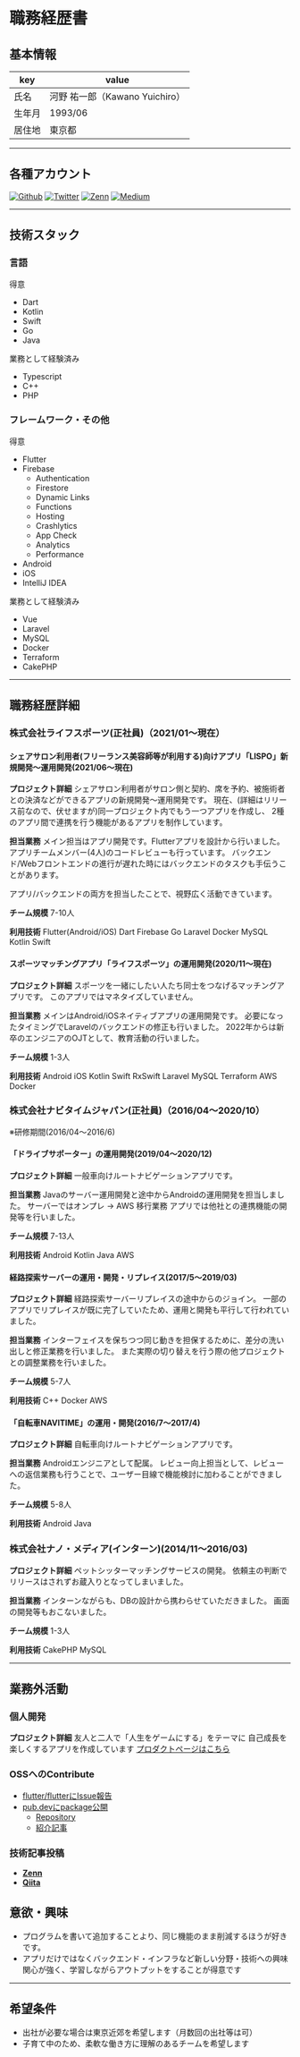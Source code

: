 # 職務経歴書

## 基本情報

|key|value|
|---|---|
|氏名|河野 祐一郎（Kawano Yuichiro）|
|生年月|1993/06|
|居住地|東京都|

-----

## 各種アカウント
<p>
<a href="https://github.com/yu1ro" target="_blank"><img alt="Github" src="https://img.shields.io/badge/yu1ro-%2312100E.svg?&style=flat-square&logo=Github&logoColor=white" /></a>
<a href="https://twitter.com/tresener_yu1ro" target="_blank"><img alt="Twitter" src="https://img.shields.io/badge/@tresener_yu1ro-%231DA1F2.svg?&style=flat-square&logo=twitter&logoColor=white" /></a>
<a href="https://zenn.dev/yu1ro" target="_blank"><img alt="Zenn" src="https://img.shields.io/badge/yu1ro-3EA8FF.svg?&style=flat-square&logo=Zenn&logoColor=white" /></a>
<a href="https://qiita.com/yu1ro" target="_blank"><img alt="Medium" src="https://img.shields.io/badge/yu1ro-55C500.svg?&style=flat-square&logo=qiita&logoColor=white" /></a>
</p>

-----

## 技術スタック

### 言語

得意
- Dart
- Kotlin
- Swift
- Go
- Java

業務として経験済み
- Typescript
- C++
- PHP

### フレームワーク・その他
得意
- Flutter
- Firebase
    - Authentication
    - Firestore
    - Dynamic Links
    - Functions
    - Hosting
    - Crashlytics
    - App Check
    - Analytics
    - Performance
- Android
- iOS
- IntelliJ IDEA

業務として経験済み
- Vue
- Laravel
- MySQL
- Docker
- Terraform
- CakePHP

-----

## 職務経歴詳細

### 株式会社ライフスポーツ(正社員)（2021/01〜現在）

#### シェアサロン利用者(フリーランス美容師等が利用する)向けアプリ「LISPO」新規開発〜運用開発(2021/06〜現在)
**プロジェクト詳細**
シェアサロン利用者がサロン側と契約、席を予約、被施術者との決済などができるアプリの新規開発〜運用開発です。
現在、(詳細はリリース前なので、伏せますが)同一プロジェクト内でもう一つアプリを作成し、
2種のアプリ間で連携を行う機能があるアプリを制作しています。

**担当業務**
メイン担当はアプリ開発です。Flutterアプリを設計から行いました。
アプリチームメンバー(4人)のコードレビューも行っています。
バックエンド/Webフロントエンドの進行が遅れた時にはバックエンドのタスクも手伝うことがあります。

アプリ/バックエンドの両方を担当したことで、視野広く活動できています。

**チーム規模**
7-10人

**利用技術**
Flutter(Android/iOS) Dart Firebase Go Laravel Docker MySQL Kotlin Swift

#### スポーツマッチングアプリ「ライフスポーツ」の運用開発(2020/11〜現在)
**プロジェクト詳細**
スポーツを一緒にしたい人たち同士をつなげるマッチングアプリです。
このアプリではマネタイズしていません。

**担当業務**
メインはAndroid/iOSネイティブアプリの運用開発です。
必要になったタイミングでLaravelのバックエンドの修正も行いました。
2022年からは新卒のエンジニアのOJTとして、教育活動の行いました。

**チーム規模**
1-3人

**利用技術**
Android iOS Kotlin Swift RxSwift Laravel MySQL Terraform AWS Docker

### 株式会社ナビタイムジャパン(正社員)（2016/04〜2020/10）
※研修期間(2016/04〜2016/6)

#### 「ドライブサポーター」の運用開発(2019/04〜2020/12)
**プロジェクト詳細**
一般車向けルートナビゲーションアプリです。

**担当業務**
Javaのサーバー運用開発と途中からAndroidの運用開発を担当しました。
サーバーではオンプレ → AWS 移行業務
アプリでは他社との連携機能の開発等を行いました。

**チーム規模**
7-13人

**利用技術**
Android Kotlin Java AWS

#### 経路探索サーバーの運用・開発・リプレイス(2017/5〜2019/03)
**プロジェクト詳細**
経路探索サーバーリプレイスの途中からのジョイン。
一部のアプリでリプレイスが既に完了していたため、運用と開発も平行して行われていました。

**担当業務**
インターフェイスを保ちつつ同じ動きを担保するために、差分の洗い出しと修正業務を行いました。
また実際の切り替えを行う際の他プロジェクトとの調整業務を行いました。

**チーム規模**
5-7人

**利用技術**
C++ Docker AWS

#### 「自転車NAVITIME」の運用・開発(2016/7〜2017/4)
**プロジェクト詳細**
自転車向けルートナビゲーションアプリです。

**担当業務**
Androidエンジニアとして配属。
レビュー向上担当として、レビューへの返信業務も行うことで、ユーザー目線で機能検討に加わることができました。

**チーム規模**
5-8人

**利用技術**
Android Java

### 株式会社ナノ・メディア(インターン)(2014/11〜2016/03)
**プロジェクト詳細**
ペットシッターマッチングサービスの開発。
依頼主の判断でリリースはされずお蔵入りとなってしまいました。

**担当業務**
インターンながらも、DBの設計から携わらせていただきました。
画面の開発等もおこないました。

**チーム規模**
1-3人

**利用技術**
CakePHP MySQL

-----

## 業務外活動

### 個人開発
**プロジェクト詳細**
友人と二人で「人生をゲームにする」をテーマに
自己成長を楽しくするアプリを作成しています
[プロダクトページはこちら](https://hiba.quest)

### OSSへのContribute
- [flutter/flutterにIssue報告](https://github.com/flutter/flutter/issues/128419)
- [pub.devにpackage公開](https://pub.dev/packages/fullscreen_scroll_view)
    - [Repository](https://github.com/yu1ro/fullscreen_scroll_view)
    - [紹介記事](https://zenn.dev/yu1ro/articles/18c6372f6a47db)

### 技術記事投稿

- [**Zenn**](https://zenn.dev/yu1ro)
- [**Qiita**](https://qiita.com/yu1ro)

## 意欲・興味
- プログラムを書いて追加することより、同じ機能のまま削減するほうが好きです。
- アプリだけではなくバックエンド・インフラなど新しい分野・技術への興味関心が強く、学習しながらアウトプットをすることが得意です

-----

## 希望条件
- 出社が必要な場合は東京近郊を希望します（月数回の出社等は可）
- 子育て中のため、柔軟な働き方に理解のあるチームを希望します
